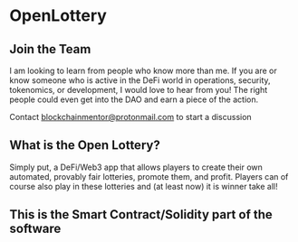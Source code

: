 # OpenLottery

## Join the Team

I am looking to learn from people who know more than me. If you are or know someone who is active in the DeFi world in operations, security, tokenomics, or development, I would love to hear from you! The right people could even get into the DAO and earn a piece of the action.

Contact blockchainmentor@protonmail.com to start a discussion

## What is the Open Lottery?

Simply put, a DeFi/Web3 app that allows players to create their own automated, provably fair lotteries, promote them, and profit. Players can of course also play in these lotteries and (at least now) it is winner take all!

## This is the Smart Contract/Solidity part of the software
